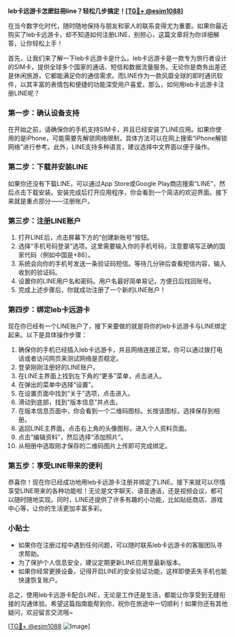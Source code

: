 **leb卡远游卡怎麽註冊line？轻松几步搞定！[[TG💪+ @esim1088](https://t.me/s/esim1088)]**

在当今数字化时代，随时随地保持与朋友和家人的联系变得尤为重要。如果你最近购买了leb卡远游卡，却不知道如何注册LINE，别担心，这篇文章将为你详细解答，让你轻松上手！

首先，让我们来了解一下leb卡远游卡是什么。leb卡远游卡是一款专为旅行者设计的SIM卡，提供全球多个国家的通话、短信和数据流量服务。无论你是商务出差还是休闲旅游，它都能满足你的通信需求。而LINE作为一款风靡全球的即时通讯软件，以其丰富的表情包和便捷的功能深受用户喜爱。那么，如何用leb卡远游卡注册LINE呢？

### **第一步：确认设备支持**
在开始之前，请确保你的手机支持SIM卡，并且已经安装了LINE应用。如果你使用的是iPhone，可能需要先解锁网络限制，具体方法可以在网上搜索“iPhone解锁网络”进行参考。此外，LINE支持多种语言，建议选择中文界面以便于操作。

### **第二步：下载并安装LINE**
如果你还没有下载LINE，可以通过App Store或Google Play商店搜索“LINE”，然后点击下载安装。安装完成后打开应用程序，你会看到一个简洁的欢迎界面。接下来就是重点部分——注册账户。

### **第三步：注册LINE账户**
1. 打开LINE后，点击屏幕下方的“创建新账号”按钮。
2. 选择“手机号码登录”选项。这里需要输入你的手机号码，注意要填写正确的国家代码（例如中国是+86）。
3. 系统会向你的手机号发送一条验证码短信。等待几分钟后查看短信内容，输入收到的验证码。
4. 设置你的LINE用户名和密码。用户名最好简单易记，方便日后找回账号。
5. 完成上述步骤后，你就成功注册了一个新的LINE账户！

### **第四步：绑定leb卡远游卡**
现在你已经有一个LINE账户了，接下来要做的就是将你的leb卡远游卡与LINE绑定起来。以下是具体操作步骤：

1. 确保你的手机已经插入leb卡远游卡，并且网络连接正常。你可以通过拨打电话或者访问网页来测试网络是否稳定。
2. 登录刚刚注册好的LINE账户。
3. 在LINE主界面上找到左下角的“更多”菜单，点击进入。
4. 在弹出的菜单中选择“设置”。
5. 在设置页面中找到“关于”选项，点击进入。
6. 滑动到底部，找到“版本信息”并点击。
7. 在版本信息页面中，你会看到一个二维码图标。长按该图标，选择保存到相册。
8. 返回LINE主界面，点击右上角的头像图标，进入个人资料页面。
9. 点击“编辑资料”，然后选择“添加照片”。
10. 从相册中选取刚才保存的二维码图片上传即可完成绑定。

### **第五步：享受LINE带来的便利**
恭喜你！现在你已经成功地用leb卡远游卡注册并绑定了LINE。接下来就可以尽情享受LINE带来的各种功能啦！无论是文字聊天、语音通话，还是视频会议，都可以随时随地实现。同时，LINE还提供了许多有趣的小功能，比如贴纸商店、游戏中心等，让你的生活更加丰富多彩。

### **小贴士**
- 如果你在注册过程中遇到任何问题，可以随时联系leb卡远游卡的客服团队寻求帮助。
- 为了保护个人信息安全，建议定期更新LINE应用至最新版本。
- 如果你经常更换设备，记得开启LINE的安全验证功能，这样即使丢失手机也能快速恢复账户。

总之，使用leb卡远游卡配合LINE，无论是工作还是生活，都能让你享受到无缝衔接的沟通体验。希望这篇指南能帮到你，祝你在旅途中一切顺利！如果你还有其他疑问，欢迎留言交流哦~

[[TG💪+ @esim1088](https://t.me/s/esim1088) ![Image](https://i.postimg.cc/4NQfJmqS/Snipaste-2025-05-13-00-14-12.png)]